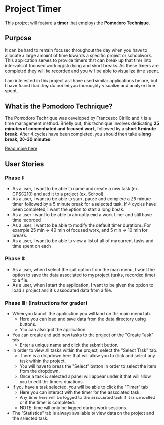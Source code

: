 # Project Timer

This project will feature a **timer** that employs the **Pomodoro Technique**. 

## Purpose

It can be hard to remain focused throughout the day when you have to allocate a large amount of time towards a specific project or schoolwork. This application serves to provide timers that can break up that time into intervals of focused working/studying and short breaks. As these timers are completed they will be recorded and you will be able to visualize time spent. 

I am interested in this project as I have used similar applications before, but I have found that they do not let you thoroughly visualize and analyze time spent.

## What is the Pomodoro Technique?

The Pomodoro Technique was developed by Francesco Cirillo and it is a time management method. Briefly put, this technique involves dedicating **25 minutes of concentrated and focused work**, followed by a **short 5 minute break**. After 4 cycles have been completed, you should then take a **long break, 20-30 minutes**.

[Read more here](https://en.wikipedia.org/wiki/Pomodoro_Technique).

## User Stories

### Phase I:
- As a user, I want to be able to name and create a new task (ex. CPSC210) and add it to a project (ex. School)
- As a user, I want to be able to start, pause and complete a 25 minute timer, followed by a 5 minute break for a selected task. If 4 cycles have been completed, I want the option to start a long break.
- As a user I want to be able to abruptly end a work timer and still have time recorded
- As a user, I want to be able to modify the default timer durations. For example 25 min -> 40 min of focused work, and 5 min -> 10 min for breaks.
- As a user, I want to be able to view a list of all of my current tasks and time spent on each

### Phase II:
- As a user, when I select the quit option from the main menu, I want the option to save the data associated to my project (tasks, recorded time) to a file.
- As a user, when I start the application, I want to be given the option to load a project and it's associated data from a file.

### Phase III: \(Instructions for grader\)
- When you launch the application you will land on the main menu tab.
  - Here you can load and save data from the data directory using buttons.
  - You can also quit the application.
- You can create and add new tasks to the project on the "Create Task" tab.
  - Enter a unique name and click the submit button.
- In order to view all tasks within the project, select the "Select Task" tab.
  - There is a dropdown here that will allow you to click and select any task within the project.
  - You will have to press the "Select" button in order to select the item from the dropdown.
  - Once a task is selected a panel will appear under it that will allow you to edit the timers durations.
- If you have a task selected, you will be able to click the "Timer" tab
  - Here you can interact with the timer for the associated task.
  - Any time here will be logged to the associated task if it is cancelled or if the timer is completed.
  - NOTE: time will only be logged during work sessions.
- The "Statistics" tab is always available to view data on the project and the selected task.